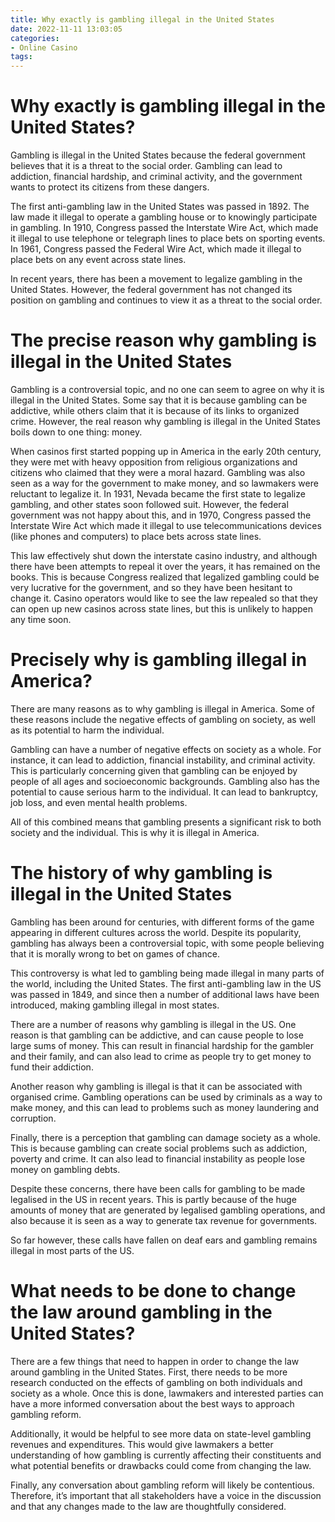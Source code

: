 ```yaml
---
title: Why exactly is gambling illegal in the United States
date: 2022-11-11 13:03:05
categories:
- Online Casino
tags:
---
```



#  Why exactly is gambling illegal in the United States?

Gambling is illegal in the United States because the federal government believes that it is a threat to the social order. Gambling can lead to addiction, financial hardship, and criminal activity, and the government wants to protect its citizens from these dangers.

The first anti-gambling law in the United States was passed in 1892. The law made it illegal to operate a gambling house or to knowingly participate in gambling. In 1910, Congress passed the Interstate Wire Act, which made it illegal to use telephone or telegraph lines to place bets on sporting events. In 1961, Congress passed the Federal Wire Act, which made it illegal to place bets on any event across state lines.

In recent years, there has been a movement to legalize gambling in the United States. However, the federal government has not changed its position on gambling and continues to view it as a threat to the social order.

#  The precise reason why gambling is illegal in the United States

Gambling is a controversial topic, and no one can seem to agree on why it is illegal in the United States. Some say that it is because gambling can be addictive, while others claim that it is because of its links to organized crime. However, the real reason why gambling is illegal in the United States boils down to one thing: money.

When casinos first started popping up in America in the early 20th century, they were met with heavy opposition from religious organizations and citizens who claimed that they were a moral hazard. Gambling was also seen as a way for the government to make money, and so lawmakers were reluctant to legalize it. In 1931, Nevada became the first state to legalize gambling, and other states soon followed suit. However, the federal government was not happy about this, and in 1970, Congress passed the Interstate Wire Act which made it illegal to use telecommunications devices (like phones and computers) to place bets across state lines.

This law effectively shut down the interstate casino industry, and although there have been attempts to repeal it over the years, it has remained on the books. This is because Congress realized that legalized gambling could be very lucrative for the government, and so they have been hesitant to change it. Casino operators would like to see the law repealed so that they can open up new casinos across state lines, but this is unlikely to happen any time soon.

#  Precisely why is gambling illegal in America?

There are many reasons as to why gambling is illegal in America. Some of these reasons include the negative effects of gambling on society, as well as its potential to harm the individual.

Gambling can have a number of negative effects on society as a whole. For instance, it can lead to addiction, financial instability, and criminal activity. This is particularly concerning given that gambling can be enjoyed by people of all ages and socioeconomic backgrounds. Gambling also has the potential to cause serious harm to the individual. It can lead to bankruptcy, job loss, and even mental health problems.

All of this combined means that gambling presents a significant risk to both society and the individual. This is why it is illegal in America.

#  The history of why gambling is illegal in the United States

Gambling has been around for centuries, with different forms of the game appearing in different cultures across the world. Despite its popularity, gambling has always been a controversial topic, with some people believing that it is morally wrong to bet on games of chance.

This controversy is what led to gambling being made illegal in many parts of the world, including the United States. The first anti-gambling law in the US was passed in 1849, and since then a number of additional laws have been introduced, making gambling illegal in most states.

There are a number of reasons why gambling is illegal in the US. One reason is that gambling can be addictive, and can cause people to lose large sums of money. This can result in financial hardship for the gambler and their family, and can also lead to crime as people try to get money to fund their addiction.

Another reason why gambling is illegal is that it can be associated with organised crime. Gambling operations can be used by criminals as a way to make money, and this can lead to problems such as money laundering and corruption.

Finally, there is a perception that gambling can damage society as a whole. This is because gambling can create social problems such as addiction, poverty and crime. It can also lead to financial instability as people lose money on gambling debts.

Despite these concerns, there have been calls for gambling to be made legalised in the US in recent years. This is partly because of the huge amounts of money that are generated by legalised gambling operations, and also because it is seen as a way to generate tax revenue for governments.

So far however, these calls have fallen on deaf ears and gambling remains illegal in most parts of the US.

#  What needs to be done to change the law around gambling in the United States?

There are a few things that need to happen in order to change the law around gambling in the United States. First, there needs to be more research conducted on the effects of gambling on both individuals and society as a whole. Once this is done, lawmakers and interested parties can have a more informed conversation about the best ways to approach gambling reform.

Additionally, it would be helpful to see more data on state-level gambling revenues and expenditures. This would give lawmakers a better understanding of how gambling is currently affecting their constituents and what potential benefits or drawbacks could come from changing the law.

Finally, any conversation about gambling reform will likely be contentious. Therefore, it’s important that all stakeholders have a voice in the discussion and that any changes made to the law are thoughtfully considered.
